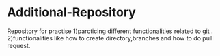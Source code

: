 # Additional-Repository
Repository for practise 
1)parcticing different functionalities related to git .
2)functionalities like how to create directory,branches and how to do pull request.
